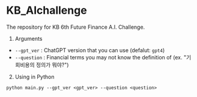 # KB_AIchallenge
The repository for KB 6th Future Finance A.I. Challenge.


1. Arguments

- `--gpt_ver` : ChatGPT version that you can use (defalut: `gpt4`)
- `--question` : Financial terms you may not know the definition of (ex. "기회비용의 정의가 뭐야?") 

2. Using in Python 

```
python main.py --gpt_ver <gpt_ver> --question <question> 
```